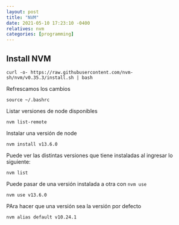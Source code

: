 ```yaml
---
layout: post
title: "NVM"
date: 2021-05-10 17:23:10 -0400
relatives: nvm
categories: [programming]
---
```



## Install NVM

```
curl -o- https://raw.githubusercontent.com/nvm-sh/nvm/v0.35.3/install.sh | bash
```

Refrescamos los cambios
```
source ~/.bashrc
```

Listar versiones de node disponibles
```
nvm list-remote
```

Instalar una versión de node
```
nvm install v13.6.0
```

Puede ver las distintas versiones que tiene instaladas al ingresar lo siguiente:
```
nvm list
```

Puede pasar de una versión instalada a otra con `nvm use`
```
nvm use v13.6.0
```

PAra hacer que una versión sea la versión por defecto
```
nvm alias default v10.24.1
```